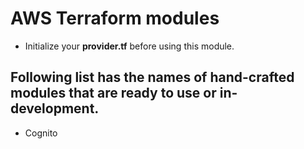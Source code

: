 # AWS Terraform modules

- Initialize your **provider.tf** before using this module.

## Following list has the names of hand-crafted modules that are ready to use or in-development.

- Cognito
